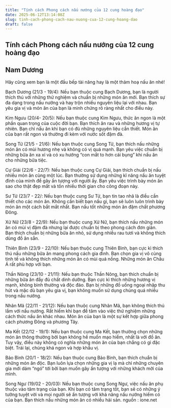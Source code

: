 ```yaml
---
title: "Tính cách Phong cách nấu nướng của 12 cung hoàng đạo"
date: 2025-06-12T13:14:08Z
slug: tinh-cach-phong-cach-nau-nuong-cua-12-cung-hoang-dao
draft: false
---
```


## Tính cách Phong cách nấu nướng của 12 cung hoàng đạo

## Nam Dương

Hãy cũng xem bạn là một đầu bếp tài năng hay là một thảm hoạ nấu ăn nhé!

Bạch Dương (21/3 - 19/4):
Nếu bạn thuộc cung Bạch Dương, bạn là người thích thú với những thử nghiệm và chuẩn bị những món ăn mới. Bạn thích sự đa dạng trong nấu nướng và hay trộn nhiều nguyên liệu lại với nhau. Bạn yêu gia vị và món ăn của bạn là minh chứng rõ ràng nhất cho điều này.

Kim Ngưu (20/4- 20/5):
Nếu bạn thuộc cung Kim Ngưu, thức ăn ngon là một phần quan trọng của cuộc đời bạn. Bạn thích ăn rau và những hương vị tự nhiên. Bạn chỉ nấu ăn khi bạn có đủ những nguyên liệu cần thiết. Món ăn của bạn rất ngon và thường đi kèm với nước sốt đậm đà.

Song Tử (21/5 - 21/6):
Nếu bạn thuộc cung Song Tử, bạn thích nấu những món ăn có mùi hương nhẹ và không có vị quá mạnh. Bạn yêu việc chuẩn bị những bữa ăn xa xỉ và có xu hướng “con mắt to hơn cái bụng” khi nấu ăn cho những bữa tiệc.

Cự Giải (22/6 - 22/7): 
Nếu bạn thuộc cung Cự Giải, bạn thích chuẩn bị nấu nhiều món ăn cùng một lúc. Bạn thường sử dụng những kĩ năng nấu ăn tuyệt đỉnh của mình để gây ấn tượng với người ấy. Bạn yêu việc trình bày món ăn sao cho thật đẹp mắt và tốn nhiều thời gian cho công đoạn này.

Sư Tử (23/7 - 22/:
Nếu bạn thuộc cung Sư Tử, bạn tin tao nhã là điều cần thiết cho các món ăn. Không cần biết bạn nấu gì, bạn sẽ luôn luôn trình bày món ăn một cách bắt mắt nhất. Bạn nấu tốt những món ăn đậm chất phương Đông.
 
 
 
 

Xử Nữ (23/8 - 22/9): 
Nếu bạn thuộc cung Xử Nữ, bạn thích nấu những món ăn có mùi vị đậm đà nhưng lại được chuẩn bị theo phong cách đơn giản. Bạn thích chuẩn bị những bữa ăn nhỏ, sử dụng nhiều rau tươi và không thích dùng đồ ăn sẵn.

Thiên Bình (23/9 - 22/10):
Nếu bạn thuộc cung Thiên Bình, bạn cực kì thích thú nấu những bữa ăn mang phong cách gia đình. Bạn chọn gia vị vô cùng tinh tế và không thích những món ăn có mùi quá nồng. Những món ăn Châu Á rất phù hợp với bạn.

Thần Nông (23/10 - 21/11):
Nếu bạn thuộc Thần Nông, bạn thích chuẩn bị những bữa ăn đầy đủ chất dinh dưỡng. Bạn cực kì thích những hương vị mạnh, không bình thường và độc đáo. Bạn bị những đồ uống ngoại nhập thu hút và mặc dù bạn yêu gia vị, bạn không muốn sử dụng chúng quá nhiều trong nấu nướng.

Nhân Mã (22/11 - 21/12): 
Nếu bạn thuộc cung Nhân Mã, bạn không thích thú lắm với nấu nướng. Rất hiếm khi bạn để tâm vào việc thử nghiệm những cách thức nấu ăn khác nhau. Món ăn của bạn là một sự kết hợp giữa phong cách phương Đông và phương Tây.

Ma Kết (22/12 - 19/1):
Nếu bạn thuộc cung Ma Kết, bạn thường chọn những món ăn thông thường bởi bạn không hề muốn mạo hiểm, nhất là với đồ ăn. Tuy vậy, điều này không có nghĩa những món ăn của bạn chẳng có gì đặc biệt. Trái lại, chúng khá ngon và hợp khẩu vị.

Bảo Bình (20/1 - 18/2):
Nếu bạn thuộc cung Bảo Bình, bạn thích chuẩn bị những món ăn độc. Bạn luôn lựa chọn những gia vị lạ mà chỉ những chuyên gia mới dám “ngó” tới bởi bạn muốn gây ấn tượng với những khách mời của mình.

Song Ngư (19/02 - 20/03): 
Nếu bạn thuộc cung Song Ngư, việc nấu ăn phụ thuộc vào tâm trạng của bạn. Khi bạn có tâm trạng tốt, bạn sẽ có những ý tưởng tuyệt vời và mọi người sẽ ấn tượng với khả năng nấu nướng hiếm có của bạn. Bạn thích nấu những món ăn có nhiều hải sản.
nguồn : ione.net